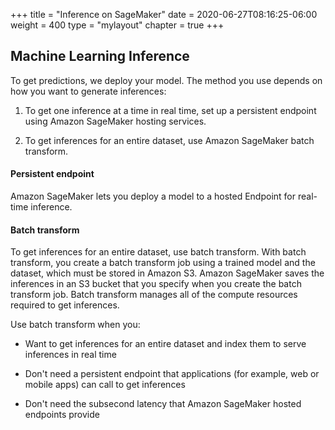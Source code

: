 +++
title = "Inference on SageMaker"
date = 2020-06-27T08:16:25-06:00
weight = 400
type = "mylayout"
chapter = true
+++

## Machine Learning Inference

To get predictions, we deploy your model. The method you use depends on how you want to generate inferences:

1. To get one inference at a time in real time, set up a persistent endpoint using Amazon SageMaker hosting services.

2. To get inferences for an entire dataset, use Amazon SageMaker batch transform.

#### Persistent endpoint
Amazon SageMaker lets you deploy a model to a hosted Endpoint for real-time inference.

#### Batch transform
To get inferences for an entire dataset, use batch transform. With batch transform, you create a batch transform job using a trained model and the dataset, which must be stored in Amazon S3. Amazon SageMaker saves the inferences in an S3 bucket that you specify when you create the batch transform job. Batch transform manages all of the compute resources required to get inferences.

Use batch transform when you:

* Want to get inferences for an entire dataset and index them to serve inferences in real time

* Don't need a persistent endpoint that applications (for example, web or mobile apps) can call to get inferences

* Don't need the subsecond latency that Amazon SageMaker hosted endpoints provide